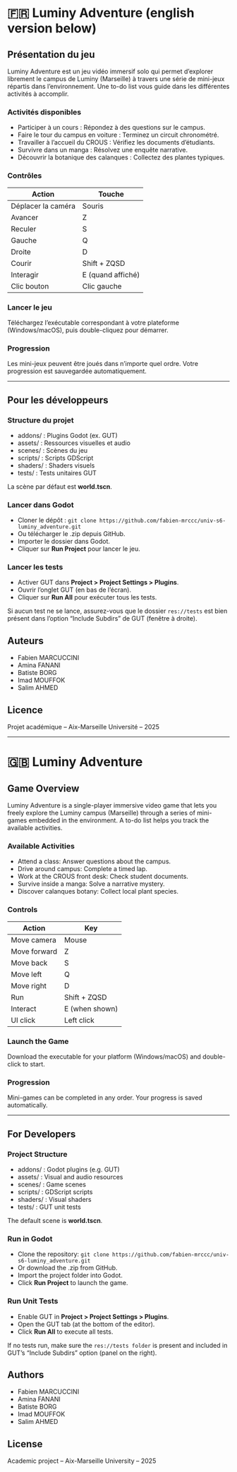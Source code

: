 # 🇫🇷 Luminy Adventure (english version below)

## Présentation du jeu

Luminy Adventure est un jeu vidéo immersif solo qui permet d’explorer librement le campus de Luminy (Marseille) à travers une série de mini-jeux répartis dans l’environnement. Une to-do list vous guide dans les différentes activités à accomplir.

### Activités disponibles

* Participer à un cours : Répondez à des questions sur le campus.
* Faire le tour du campus en voiture : Terminez un circuit chronométré.
* Travailler à l’accueil du CROUS : Vérifiez les documents d’étudiants.
* Survivre dans un manga : Résolvez une enquête narrative.
* Découvrir la botanique des calanques : Collectez des plantes typiques.

### Contrôles

| Action             | Touche            |
| ------------------ | ----------------- |
| Déplacer la caméra | Souris            |
| Avancer            | Z                 |
| Reculer            | S                 |
| Gauche             | Q                 |
| Droite             | D                 |
| Courir             | Shift + ZQSD      |
| Interagir          | E (quand affiché) |
| Clic bouton        | Clic gauche       |

### Lancer le jeu

Téléchargez l’exécutable correspondant à votre plateforme (Windows/macOS), puis double-cliquez pour démarrer.

### Progression

Les mini-jeux peuvent être joués dans n’importe quel ordre. Votre progression est sauvegardée automatiquement.

---

## Pour les développeurs

### Structure du projet

* addons/ : Plugins Godot (ex. GUT)
* assets/ : Ressources visuelles et audio
* scenes/ : Scènes du jeu
* scripts/ : Scripts GDScript
* shaders/ : Shaders visuels
* tests/ : Tests unitaires GUT

La scène par défaut est **world.tscn**.

### Lancer dans Godot

* Cloner le dépôt :
  `git clone https://github.com/fabien-mrccc/univ-s6-luminy_adventure.git`
* Ou télécharger le .zip depuis GitHub.
* Importer le dossier dans Godot.
* Cliquer sur **Run Project** pour lancer le jeu.

### Lancer les tests

* Activer GUT dans **Project > Project Settings > Plugins**.
* Ouvrir l’onglet GUT (en bas de l’écran).
* Cliquer sur **Run All** pour exécuter tous les tests.

Si aucun test ne se lance, assurez-vous que le dossier `res://tests` est bien présent dans l’option “Include Subdirs” de GUT (fenêtre à droite).

## Auteurs

- Fabien MARCUCCINI
- Amina FANANI
- Batiste BORG
- Imad MOUFFOK
- Salim AHMED

## Licence

Projet académique – Aix-Marseille Université – 2025

---

# 🇬🇧 Luminy Adventure

## Game Overview

Luminy Adventure is a single-player immersive video game that lets you freely explore the Luminy campus (Marseille) through a series of mini-games embedded in the environment. A to-do list helps you track the available activities.

### Available Activities

* Attend a class: Answer questions about the campus.
* Drive around campus: Complete a timed lap.
* Work at the CROUS front desk: Check student documents.
* Survive inside a manga: Solve a narrative mystery.
* Discover calanques botany: Collect local plant species.

### Controls

| Action       | Key            |
| ------------ | -------------- |
| Move camera  | Mouse          |
| Move forward | Z              |
| Move back    | S              |
| Move left    | Q              |
| Move right   | D              |
| Run          | Shift + ZQSD   |
| Interact     | E (when shown) |
| UI click     | Left click     |

### Launch the Game

Download the executable for your platform (Windows/macOS) and double-click to start.

### Progression

Mini-games can be completed in any order. Your progress is saved automatically.

---

## For Developers

### Project Structure

* addons/ : Godot plugins (e.g. GUT)
* assets/ : Visual and audio resources
* scenes/ : Game scenes
* scripts/ : GDScript scripts
* shaders/ : Visual shaders
* tests/ : GUT unit tests

The default scene is **world.tscn**.

### Run in Godot

* Clone the repository:
  `git clone https://github.com/fabien-mrccc/univ-s6-luminy_adventure.git`
* Or download the .zip from GitHub.
* Import the project folder into Godot.
* Click **Run Project** to launch the game.

### Run Unit Tests

* Enable GUT in **Project > Project Settings > Plugins**.
* Open the GUT tab (at the bottom of the editor).
* Click **Run All** to execute all tests.

If no tests run, make sure the `res://tests folder` is present and included in GUT’s “Include Subdirs” option (panel on the right).

## Authors

- Fabien MARCUCCINI
- Amina FANANI
- Batiste BORG
- Imad MOUFFOK
- Salim AHMED

## License

Academic project – Aix-Marseille University – 2025
